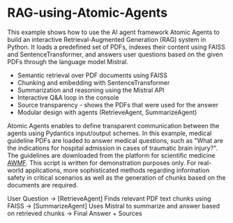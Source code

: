 # RAG-using-Atomic-Agents
This example shows how to use the AI agent framework Atomic Agents to build an interactive Retrieval-Augmented Generation (RAG) system in Python. It loads a predefined set of PDFs, indexes their content using FAISS and SentenceTransformer, and answers user questions based on the given PDFs through the language model Mistral.

- Semantic retrieval over PDF documents using FAISS
- Chunking and embedding with SentenceTransformer
- Summarization and reasoning using the Mistral API
- Interactive Q&A loop in the console
- Source transparency - shows the PDFs that were used for the answer
- Modular design with agents (RetrieveAgent, SummarizeAgent)

Atomic Agents enables to define transparent communication between the agents using Pydantics input/output schemes. In this example, medical guideline PDFs are loaded to answer medical questions, such as "What are the indications for hospital admission in cases of traumatic brain injury?". The guidelines are downloaded from the platform for scientific medicine [AWMF](https://register.awmf.org/de/leitlinien/aktuelle-leitlinien/fachgesellschaft/008). This script is written for demonstration purposes only. For real-world applications, more sophisticated methods regarding information safety in critical scenarios as well as the generation of chunks based on the documents are required.

User Question &rarr; [RetrieveAgent] Finds relevant PDF text chunks using FAISS &rarr; [SummarizeAgent] Uses Mistral to summarize and answer based on retrieved chunks &rarr; Final Answer + Sources 
